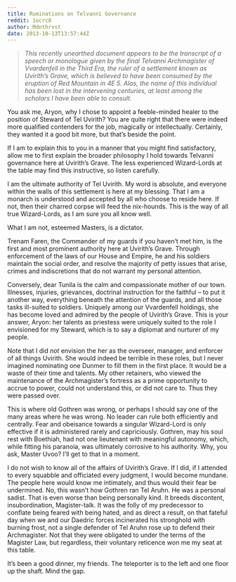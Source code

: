 ```yaml
---
title: Ruminations on Telvanni Governance
reddit: 1ocrc8
author: Mdnthrvst
date: 2013-10-13T13:57:44Z
---
```


> *This recently unearthed document appears to be the transcript of a speech or*
> *monologue given by the final Telvanni Archmagister of Vvardenfell in the*
> *Third Era, the ruler of a settlement known as Uvirith’s Grave, which is*
> *believed to have been consumed by the eruption of Red Mountain in 4E 5.*
> *Alas, the name of this individual has been lost in the intervening*
> *centuries, at least among the scholars I have been able to consult.*

You ask me, Aryon, why I chose to appoint a feeble-minded healer to the position
of Steward of Tel Uvirith? You are quite right that there were indeed more
qualified contenders for the job, magically or intellectually. Certainly, they
wanted it a good bit more, but that’s beside the point.

If I am to explain this to you in a manner that you might find satisfactory,
allow me to first explain the broader philosophy I hold towards Telvanni
governance here at Uvirith’s Grave. The less experienced Wizard-Lords at the
table may find this instructive, so listen carefully.

I am the ultimate authority of Tel Uvirith. My word is absolute, and everyone
within the walls of this settlement is here at my blessing. That I am a monarch
is understood and accepted by all who choose to reside here. If not, then their
charred corpse will feed the nix-hounds. This is the way of all true
Wizard-Lords, as I am sure you all know well.

What I am not, esteemed Masters, is a dictator.

Trenam Faren, the Commander of my guards if you haven’t met him, is the first
and most prominent authority here at Uvirith’s Grave. Through enforcement of the
laws of our House and Empire, he and his soldiers maintain the social order, and
resolve the majority of petty issues that arise, crimes and indiscretions that
do not warrant my personal attention.

Conversely, dear Tunila is the calm and compassionate mother of our town.
Illnesses, injuries, grievances, doctrinal instruction for the faithful – to put
it another way, everything beneath the attention of the guards, and all those
tasks ill-suited to soldiers. Uniquely among our Vvardenfell holdings, she has
become loved and admired by the people of Uvirith’s Grave. This is your answer,
Aryon: her talents as priestess were uniquely suited to the role I envisioned
for my Steward, which is to say a diplomat and nurturer of my people.

Note that I did *not* envision the her as the overseer, manager, and enforcer of
all things Uvirith. She would indeed be terrible in these roles, but I never
imagined nominating one Dunmer to fill them in the first place. It would be a
waste of their time and talents. My other retainers, who viewed the maintenance
of the Archmagister’s fortress as a prime opportunity to accrue to power, could
not understand this, or did not care to. Thus they were passed over.

This is where old Gothren was wrong, or perhaps I should say one of the many
areas where he was wrong. No leader can rule both efficiently and centrally.
Fear and obeisance towards a singular Wizard-Lord is only effective if it is
administered rarely and capriciously. Gothren, may his soul rest with Boethiah,
had not one lieutenant with meaningful autonomy, which, while fitting his
paranoia, was ultimately corrosive to his authority. Why, you ask, Master Uvoo?
I’ll get to that in a moment.

I do not wish to know all of the affairs of Uvirith’s Grave. If I did, if I
attended to every squabble and officiated every judgment, I would become
mundane. The people here would know me intimately, and thus would their fear be
undermined. No, this wasn’t how Gothren ran Tel Aruhn. He was a personal sadist.
That is even worse than being personally kind. It breeds discontent,
insubordination, Magister-talk. It was the folly of my predecessor to conflate
being feared with being hated, and as direct a result, on that fateful day when
we and our Daedric forces incinerated his stronghold with burning frost, not a
single defender of Tel Aruhn rose up to defend their Archmagister. Not that they
were obligated to under the terms of the Magister Law, but regardless, their
voluntary reticence won me my seat at this table.

It’s been a good dinner, my friends. The teleporter is to the left and one floor
up the shaft. Mind the gap.
